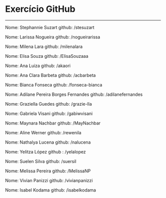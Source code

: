 # Exercício GitHub
-----
Nome: Stephannie Suzart
github: /stesuzart

Nome: Larissa Nogueira
github: /nogueirarissa

Nome: Milena Lara
github: /milenalara

Nome: Elisa Souza
github: /ElisaSouzaaa

Nome: Ana Luiza
github: /akaori

Nome: Ana Clara Barbeta
github: /acbarbeta

Nome: Bianca Fonseca
github: /fonseca-bianca

Nome: Adilane Pereira Borges Fernandes
github: /adilanefernandes

Nome: Graziella Guedes
github: /grazie-lla


Nome: Gabriela Visani
github: /gabiwvisani

Nome: Maynara Nachbar
github: /MayNachbar

Nome: Aline Werner
github: /rewenila

Nome: Nathalya Lucena
github: /nalucena

Nome: Yelitza López
github : /yelalopez

Nome: Suelen Silva
github: /suersil

Nome: Melissa Pereira
github: /MelissaNP

Nome: Vivian Panizzi
github: /vivianpanizzi

Nome: Isabel Kodama
github: /isabelkodama